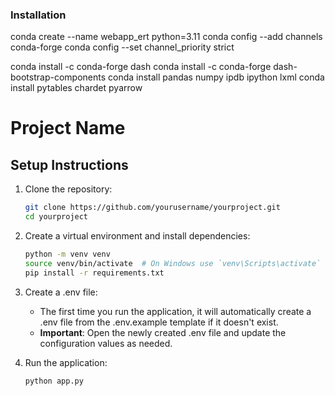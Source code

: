 ### Installation

conda create --name webapp_ert python=3.11
conda config --add channels conda-forge
conda config --set channel_priority strict

conda install -c conda-forge dash
conda install -c conda-forge dash-bootstrap-components
conda install pandas numpy ipdb ipython lxml 
conda install pytables chardet pyarrow



# Project Name

## Setup Instructions

1. Clone the repository:
   ```bash
   git clone https://github.com/yourusername/yourproject.git
   cd yourproject
   ```

2. Create a virtual environment and install dependencies:
    ```bash
    python -m venv venv
    source venv/bin/activate  # On Windows use `venv\Scripts\activate`
    pip install -r requirements.txt
    ```
    
3. Create a .env file:
   - The first time you run the application, it will automatically create a .env file from the .env.example template if it doesn't exist.
   - **Important**: Open the newly created .env file and update the configuration values as needed.

4. Run the application:
    ```bash
    python app.py
    ```